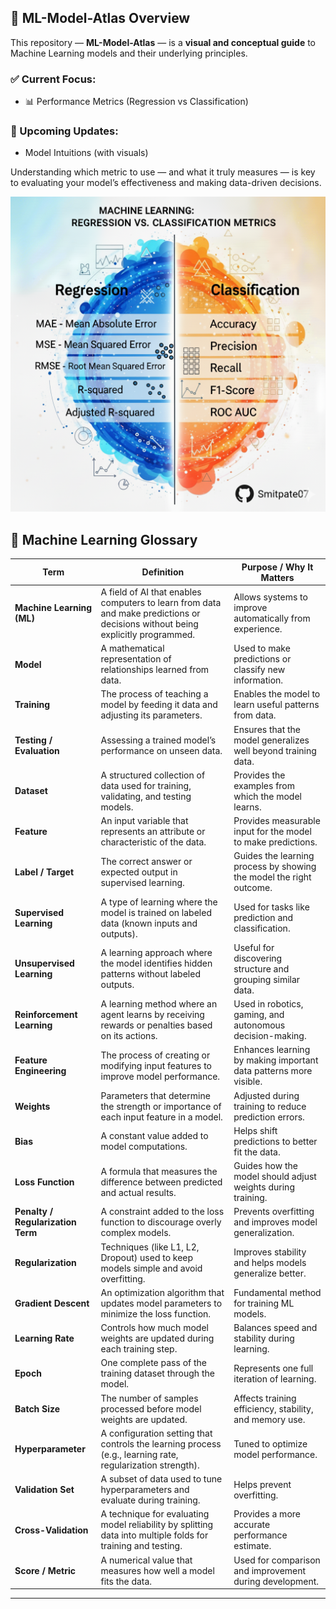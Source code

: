 ## 🧭 ML-Model-Atlas Overview

This repository — **ML-Model-Atlas** — is a **visual and conceptual guide** to Machine Learning models and their underlying principles.

### ✅ Current Focus:
- 📊 Performance Metrics (Regression vs Classification)

### 🚀 Upcoming Updates:
- Model Intuitions (with visuals)

Understanding which metric to use — and what it truly measures — is key to evaluating your model’s effectiveness and making data-driven decisions.

![Performance_metrics](/images/performance_metrics.png)

## 🧠 Machine Learning Glossary
| **Term**                          | **Definition**                                                                                                                 | **Purpose / Why It Matters**                                        |
| --------------------------------- | ------------------------------------------------------------------------------------------------------------------------------ | ------------------------------------------------------------------- |
| **Machine Learning (ML)**         | A field of AI that enables computers to learn from data and make predictions or decisions without being explicitly programmed. | Allows systems to improve automatically from experience.            |
| **Model**                         | A mathematical representation of relationships learned from data.                                                              | Used to make predictions or classify new information.               |
| **Training**                      | The process of teaching a model by feeding it data and adjusting its parameters.                                               | Enables the model to learn useful patterns from data.               |
| **Testing / Evaluation**          | Assessing a trained model’s performance on unseen data.                                                                        | Ensures that the model generalizes well beyond training data.       |
| **Dataset**                       | A structured collection of data used for training, validating, and testing models.                                             | Provides the examples from which the model learns.                  |
| **Feature**                       | An input variable that represents an attribute or characteristic of the data.                                                  | Provides measurable input for the model to make predictions.        |
| **Label / Target**                | The correct answer or expected output in supervised learning.                                                                  | Guides the learning process by showing the model the right outcome. |
| **Supervised Learning**           | A type of learning where the model is trained on labeled data (known inputs and outputs).                                      | Used for tasks like prediction and classification.                  |
| **Unsupervised Learning**         | A learning approach where the model identifies hidden patterns without labeled outputs.                                        | Useful for discovering structure and grouping similar data.         |
| **Reinforcement Learning**        | A learning method where an agent learns by receiving rewards or penalties based on its actions.                                | Used in robotics, gaming, and autonomous decision-making.           |
| **Feature Engineering**           | The process of creating or modifying input features to improve model performance.                                              | Enhances learning by making important data patterns more visible.   |
| **Weights**                       | Parameters that determine the strength or importance of each input feature in a model.                                         | Adjusted during training to reduce prediction errors.               |
| **Bias**                          | A constant value added to model computations.                                                                                  | Helps shift predictions to better fit the data.                     |
| **Loss Function**                 | A formula that measures the difference between predicted and actual results.                                                   | Guides how the model should adjust weights during training.         |
| **Penalty / Regularization Term** | A constraint added to the loss function to discourage overly complex models.                                                   | Prevents overfitting and improves model generalization.             |
| **Regularization**                | Techniques (like L1, L2, Dropout) used to keep models simple and avoid overfitting.                                            | Improves stability and helps models generalize better.              |
| **Gradient Descent**              | An optimization algorithm that updates model parameters to minimize the loss function.                                         | Fundamental method for training ML models.                          |
| **Learning Rate**                 | Controls how much model weights are updated during each training step.                                                         | Balances speed and stability during learning.                       |
| **Epoch**                         | One complete pass of the training dataset through the model.                                                                   | Represents one full iteration of learning.                          |
| **Batch Size**                    | The number of samples processed before model weights are updated.                                                              | Affects training efficiency, stability, and memory use.             |
| **Hyperparameter**                | A configuration setting that controls the learning process (e.g., learning rate, regularization strength).                     | Tuned to optimize model performance.                                |
| **Validation Set**                | A subset of data used to tune hyperparameters and evaluate during training.                                                    | Helps prevent overfitting.                                          |
| **Cross-Validation**              | A technique for evaluating model reliability by splitting data into multiple folds for training and testing.                   | Provides a more accurate performance estimate.                      |
| **Score / Metric**                | A numerical value that measures how well a model fits the data.                                                                | Used for comparison and improvement during development.             |

---